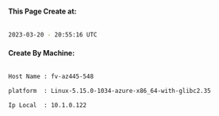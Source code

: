 
   
#### This Page Create at:

```bash

2023-03-20 - 20:55:16 UTC

```

#### Create By Machine:

```bash

Host Name : fv-az445-548

platform  : Linux-5.15.0-1034-azure-x86_64-with-glibc2.35

Ip Local  : 10.1.0.122

```


